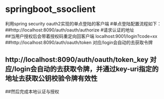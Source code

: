 # springboot_ssoclient
利用spring security oauth2实现的单点登陆的客户端
#单点登陆配置流程如下：  
##http://localhost:8090/auth/oauth/authorize #请求认证的地址  
##当用户授权后会带着授权码重定向回客户端 localhost:9001/login?code=xx  
##http://localhost:8090/auth/oauth/token  对应/login会自动的去获取令牌  
## http://localhost:8090/auth/oauth/token_key 对应/login会自动的去获取令牌，并通过key-uri指定的地址去获取公钥校验令牌有效性  
##然后完成本地认证与授权
